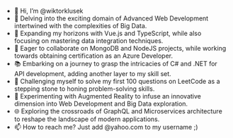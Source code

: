 - 👋 Hi, I’m @wiktorklusek
- 👀 Delving into the exciting domain of Advanced Web Development intertwined with the complexities of Big Data.
- 🌱 Expanding my horizons with Vue.js and TypeScript, while also focusing on mastering data integration techniques.
- 💞️ Eager to collaborate on MongoDB and NodeJS projects, while working towards obtaining certification as an Azure Developer.
- 📚 Embarking on a journey to grasp the intricacies of C# and .NET for API development, adding another layer to my skill set.
- 🧠 Challenging myself to solve my first 100 questions on LeetCode as a stepping stone to honing problem-solving skills.
- 🧩 Experimenting with Augmented Reality to infuse an innovative dimension into Web Development and Big Data exploration.
- 🌐 Exploring the crossroads of GraphQL and Microservices architecture to reshape the landscape of modern applications.
- 📫 How to reach me? Just add @yahoo.com to my username ;)

<!---
wiktorklusek/wiktorklusek is a ✨ special ✨ repository because its `README.md` (this file) appears on your GitHub profile.
You can click the Preview link to take a look at your changes.
--->
